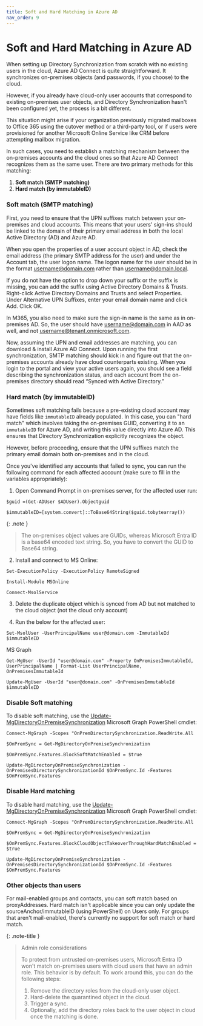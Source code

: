 ```yaml
---
title: Soft and Hard Matching in Azure AD
nav_order: 9
---
```

# Soft and Hard Matching in Azure AD
When setting up Directory Synchronization from scratch with no existing users in the cloud, Azure AD Connect is quite straightforward. It synchronizes on-premises objects (and passwords, if you choose) to the cloud.

However, if you already have cloud-only user accounts that correspond to existing on-premises user objects, and Directory Synchronization hasn't been configured yet, the process is a bit different. 

This situation might arise if your organization previously migrated mailboxes to Office 365 using the cutover method or a third-party tool, or if users were provisioned for another Microsoft Online Service like CRM before attempting mailbox migration.

In such cases, you need to establish a matching mechanism between the on-premises accounts and the cloud ones so that Azure AD Connect recognizes them as the same user. There are two primary methods for this matching:

1. **Soft match (SMTP matching)**
2. **Hard match (by immutableID)**

### Soft match (SMTP matching)
First, you need to ensure that the UPN suffixes match between your on-premises and cloud accounts. This means that your users' sign-ins should be linked to the domain of their primary email address in both the local Active Directory (AD) and Azure AD.

When you open the properties of a user account object in AD, check the email address (the primary SMTP address for the user) and under the Account tab, the user logon name.
 The logon name for the user should be in the format username@domain.com rather than username@domain.local. 

If you do not have the option to drop down your suffix or the suffix is missing, you can add the suffix using Active Directory Domains & Trusts. Right-click Active Directory Domains and Trusts and select Properties. Under Alternative UPN Suffixes, enter your email domain name and click Add. Click OK.

In M365, you also need to make sure the sign-in name is the same as in on-premises AD.  So, the user should have username@domain.com in AAD as well, and not username@tenant.onmicrosoft.com.

Now, assuming the UPN and email addresses are matching, you can download & install Azure AD Connect. Upon running the first synchronization, SMTP matching should kick in and figure out that the on-premises accounts already have cloud counterparts existing.  When you login to the portal and view your active users again, you should see a field describing the synchronization status, and each account from the on-premises directory should read “Synced with Active Directory.”

### Hard match (by immutableID)

Sometimes soft matching fails because a pre-existing cloud account may have fields like `immutableID` already populated. In this case, you can "hard match" which involves taking the on-premises GUID, converting it to an `immutableID` for Azure AD, and writing this value directly into Azure AD. This ensures that Directory Synchronization explicitly recognizes the object.

However, before proceeding, ensure that the UPN suffixes match the primary email domain both on-premises and in the cloud. 

Once you've identified any accounts that failed to sync, you can run the following command for each affected account (make sure to fill in the variables appropriately):

1. Open Command Prompt in on-premises server, for the affected user run:

```
$guid =(Get-ADUser $ADUser).Objectguid

$immutableID=[system.convert]::ToBase64String($guid.tobytearray())
```

{: .note }
> The on-premises object values are GUIDs, whereas Microsoft Entra ID is a base64 encoded text string. So, you have to convert the GUID to Base64 string.


2. Install and connect to MS Online:

```
Set-ExecutionPolicy -ExecutionPolicy RemoteSigned

Install-Module MSOnline

Connect-MsolService
```

3. Delete the duplicate object which is synced from AD but not matched to the cloud object (not the cloud only account)

4. Run the below for the affected user:

```
Set-MsolUser -UserPrincipalName user@domain.com -ImmutableId $immutableID
```

MS Graph

```
Get-MgUser -UserId "user@domain.com" -Property OnPremisesImmutableId, UserPrincipalName | Format-List UserPrincipalName, OnPremisesImmutableId

Update-MgUser -UserId "user@domain.com" -OnPremisesImmutableId $immutableID
```

### Disable Soft matching

To disable soft matching, use the [Update-MgDirectoryOnPremiseSynchronization](https://learn.microsoft.com/en-us/powershell/module/microsoft.graph.identity.directorymanagement/update-mgdirectoryonpremisesynchronization) Microsoft Graph PowerShell cmdlet:

```
Connect-MgGraph -Scopes "OnPremDirectorySynchronization.ReadWrite.All

$OnPremSync = Get-MgDirectoryOnPremiseSynchronization

$OnPremSync.Features.BlockSoftMatchEnabled = $true

Update-MgDirectoryOnPremiseSynchronization -OnPremisesDirectorySynchronizationId $OnPremSync.Id -Features $OnPremSync.Features
```

### Disable Hard matching

To disable hard matching, use the [Update-MgDirectoryOnPremiseSynchronization](https://learn.microsoft.com/en-us/powershell/module/microsoft.graph.identity.directorymanagement/update-mgdirectoryonpremisesynchronization) Microsoft Graph PowerShell cmdlet:

```
Connect-MgGraph -Scopes "OnPremDirectorySynchronization.ReadWrite.All

$OnPremSync = Get-MgDirectoryOnPremiseSynchronization

$OnPremSync.Features.BlockCloudObjectTakeoverThroughHardMatchEnabled = $true

Update-MgDirectoryOnPremiseSynchronization -OnPremisesDirectorySynchronizationId $OnPremSync.Id -Features $OnPremSync.Features
```

### Other objects than users

For mail-enabled groups and contacts, you can soft match based on proxyAddresses. Hard match isn't applicable since you can only update the sourceAnchor/immutableID (using PowerShell) on Users only. For groups that aren't mail-enabled, there's currently no support for soft match or hard match.

{: .note-title }
> Admin role considerations
> 
> To protect from untrusted on-premises users, Microsoft Entra ID won't match on-premises users with cloud users that have an admin role. This behavior is by default. To work around this, you can do the following steps:
>
> 1. Remove the directory roles from the cloud-only user object.
> 2. Hard-delete the quarantined object in the cloud.
> 3. Trigger a sync.
> 4. Optionally, add the directory roles back to the user object in cloud once the matching is done.
